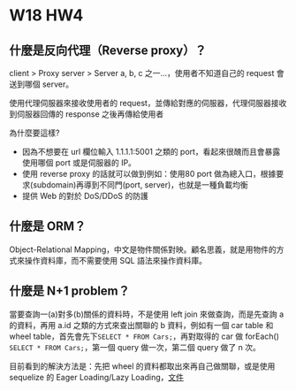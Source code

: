 # W18 HW4

## 什麼是反向代理（Reverse proxy）？
client > Proxy server > Server a, b, c 之一...，使用者不知道自己的 request 會送到哪個 server。

使用代理伺服器來接收使用者的 request，並傳給對應的伺服器，代理伺服器接收到伺服器回傳的 response 之後再傳給使用者

為什麼要這樣?
* 因為不想要在 url 欄位輸入 1.1.1.1:5001 之類的 port，看起來很醜而且會暴露使用哪個 port 或是伺服器的 IP。
* 使用 reverse proxy 的話就可以做到例如：使用80 port 做為總入口，根據要求(subdomain)再導到不同門(port, server)，也就是一種負載均衡
* 提供 Web 的對於 DoS/DDoS 的防護

## 什麼是 ORM？

Object-Relational Mapping，中文是物件關係對映。顧名思義，就是用物件的方式來操作資料庫，而不需要使用 SQL 語法來操作資料庫。

## 什麼是 N+1 problem？

當要查詢一(a)對多(b)關係的資料時，不是使用 left join 來做查詢，而是先查詢 a 的資料，再用 a.id 之類的方式來查出關聯的 b 資料，例如有一個 car table 和 wheel table，首先會先下`SELECT * FROM Cars;`，再對取得的 car 做 forEach() `SELECT * FROM Cars;`，第一個 query 做一次，第二個 query 做了 n 次。

目前看到的解決方法是：先把 wheel 的資料都取出來再自己做關聯，或是使用 sequelize 的 Eager Loading/Lazy Loading，[文件](https://sequelize.org/master/manual/assocs.html#fetching-associations---eager-loading-vs-lazy-loading)